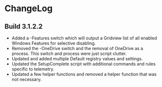 # ChangeLog #

## Build 3.1.2.2 ##

- Added a -Features switch which will output a Gridview list of all enabled Windows Features for selective disabling.
- Removed the -OneDrive switch and the removal of OneDrive as a process. This switch and process were just script clutter.
- Updated and added multiple Default registry values and settings.
- Updated the SetupComplete script with additional commands and rules specific to telemetry.
- Updated a few helper functions and removed a helper function that was not necessary.
